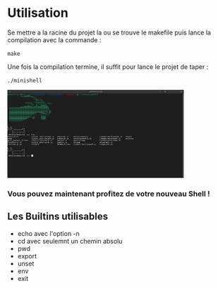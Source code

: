# Utilisation

Se mettre a la racine du projet la ou se trouve le makefile puis lance la compilation avec la commande :

```
make
```
Une fois la compilation termine, il suffit pour lance le projet de taper :

```
./minishell
```

<div>
  <img src="screenshot/mini.png" width="400" height="200">
</div>

### Vous pouvez maintenant profitez de votre nouveau Shell !

## Les Builtins utilisables

- echo avec l'option -n
- cd avec seulemnt un chemin absolu
- pwd 
- export 
- unset
- env 
- exit 

